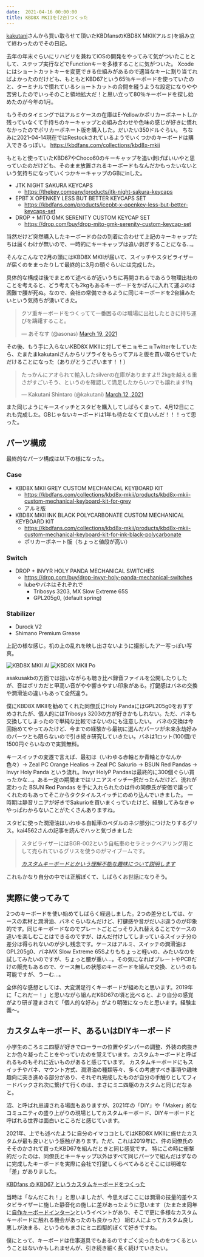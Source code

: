 ```yaml
---
date:  2021-04-16 00:00:00
title: KBD8X MKIIを(2台)つくった
---
```

[kakutani](https://twitter.com/kakutani)さんから買い取らせて頂いたKBDfansのKBD8X MKII(アルミ)を組み立て終わったのでその日記。

去年の年末ぐらいにリハビリを兼ねてiOSの開発をやってみて気がついたこととして、ステップ実行などでFunctionキーを多様することに気がついた。
Xcodeにはショートカットキーを変更できる仕組みがあるので適当なキーに割り当てればよかったのだけども、もともとKBD67という65％キーボードを使っていたのと、ターミナルで慣れているショートカットの合間を縫うような設定になりやや苦労したのでいっそのこと領地拡大だ！と思い立って80％キーボードを探し始めたのが今年の1月。

もうそのタイミングではアルミケースの在庫はE-Yellowかポリカーボネートしか残っていなくて手持ちのキーキャップとの組み合わせや色味の感じが好きに慣れなかったのでポリカーボネート版を購入した。だいたい350ドルぐらい。
ちなみに2021-04-14現在ではRestockされているようでいくつかのキーボードは購入できるっぽい。
https://kbdfans.com/collections/kbd8x-mkii

もともと使っていたKBD67やChoco60のキーキャップを追い剥げばいいやと思っていたのだけども、そのまま放置されるキーボードもなんだかもったいないという気持ちになっていくつかキーキャップのGBにinした。


* JTK NIGHT SAKURA KEYCAPS
  * https://thekey.company/products/jtk-night-sakura-keycaps
* EPBT X OPENKEY LESS BUT BETTER KEYCAPS SET
  * https://kbdfans.com/products/icepbt-x-openkey-less-but-better-keycaps-set
* DROP + MITO GMK SERENITY CUSTOM KEYCAP SET
  * https://drop.com/buy/drop-mito-gmk-serenity-custom-keycap-set


当然だけど突然購入したキーボードの台の到着に合わせて上記のキーキャップたちは届くわけが無いので、一時的にキーキャップは追い剥ぎすることになる...。

そんなこんなで2月の頭にはKBD8X MKIIが届いて、スイッチやスタビライザーが届くのをまったりして最終的に3月の頭ぐらいには完成した。

具体的な構成は後でまとめて述べるが近いうちに再開されるであろう物理出社のことを考えると、どう考えても2kgもあるキーボードをかばんに入れて運ぶのは困難で腰が死ぬ。なので、会社の常備できるように同じキーボードを2台組みたいという気持ちが湧いてきた。

<blockquote class="twitter-tweet"><p lang="ja" dir="ltr">クソ重キーボードをつくってて一番困るのは職場に出社したときに持ち運びを躊躇すること。</p>&mdash; あそなす (@asonas) <a href="https://twitter.com/asonas/status/1372768615380905993?ref_src=twsrc%5Etfw">March 19, 2021</a></blockquote> <script async src="https://platform.twitter.com/widgets.js" charset="utf-8"></script>

その後、もう手に入らないKBD8X MKIIに対してモニョモニョTwitterをしていたら、たまたまkakutaniさんからリプライをもらってアルミ版を買い取らせていただけることになった（ありがとうございます！！）

<blockquote class="twitter-tweet"><p lang="ja" dir="ltr">たっかんにアオられて輸入したsilverの在庫がありますよ!! 2kgを越える重さがすごいそう、というのを確認して満足したからいつでも譲れます!!q</p>&mdash; Kakutani Shintaro (@kakutani) <a href="https://twitter.com/kakutani/status/1370263678130352133?ref_src=twsrc%5Etfw">March 12, 2021</a></blockquote> <script async src="https://platform.twitter.com/widgets.js" charset="utf-8"></script>

また同じようにキースイッチとスタビを購入してしばらくまって、4月12日にこれも完成した。GBじゃないキーボードは1年も待たなくて良いんだ！！！って思った。

## パーツ構成

最終的なパーツ構成は以下の様になった。

### Case

* KBD8X MKII GREY CUSTOM MECHANICAL KEYBOARD KIT
  * https://kbdfans.com/collections/kbd8x-mkii/products/kbd8x-mkii-custom-mechanical-keyboard-kit-for-grey
  * アルミ版
* KBD8X MKII INK BLACK POLYCARBONATE CUSTOM MECHANICAL KEYBOARD KIT
  * https://kbdfans.com/collections/kbd8x-mkii/products/kbd8x-mkii-custom-mechanical-keyboard-kit-for-ink-black-polycarbonate
  * ポリカーボネート版（ちょっと値段が高い）

### Switch

* DROP + INVYR HOLY PANDA MECHANICAL SWITCHES
  * https://drop.com/buy/drop-invyr-holy-panda-mechanical-switches
  * lubeやバネはそれぞれで
    * Tribosys 3203, MX Slow Extreme 65S
    * GPL205g0, (default spring)

### Stabilizer
  *  Durock V2
  *  Shimano Premium Grease

上記の様な感じ。机の上の乱れを映し出さないように撮影したアー写っぽい写真。

![KBD8X MKII Al](/static/images/articles/2021-04-14-kbd8x-mkii-al.jpg)
![KBD8X MKII Po](/static/images/articles/2021-04-14-kbd8x-mkii-po.jpg)

asakusakbの方面では拙いながらも聴き比べ録音ファイルを公開したりしたが、音はポリカだと甲高い音がやや響きやすい印象がある。打鍵感はバネの交換や潤滑油の違いもあって全然違う。

僕にKBD8X MKIIを勧めてくれた同僚氏にHoly PandaにはGPL205g0をおすすめされたが、個人的にはTribosys 3203の方が好きかもしれない。ただ、バネも交換してしまったので単純な比較ではないのにも注意したい。
バネの交換は今回始めてやってみたけど、今までの経験から最初に選んだパーツが未来永劫好みのパーツとも限らないので引き続き研究していきたい。バネは1ロット(100個)で1500円ぐらいなので実質無料。

キースイッチの変遷で言えば、最初は（いわゆる赤軸とか青軸とかなんか色々）-> Zeal PC Orange Healios -> Zeal PC Sakurio -> BSUN Red Pandas -> Invyr Holy Panda という流れ。Invyr HolyP Pandasは最終的に300個ぐらい買ったかな...。ある一定の期間まではリニアスイッチ一択だったんだけど、流れが変わった BSUN Red Pandas を手に入れられたのは件の同僚氏が安価で譲ってくれたのもあってそこからタクタイルスイッチにのめり込んでいきました。
一時期は静音リニアが好きでSakurioを買いまくっていたけど、経験してみなきゃやっぱわからないことがたくさんありますね。

スタビに使った潤滑油はいわゆる自転車のペダルのネジ部分につけたりするグリス。kai4562さんの記事を読んでハッと気づきました

> スタビライザーにはBGR-002という自転車のセラミックベアリング用として売られているグリスを使うのがマイブームです。
>
> <cite>[カスタムキーボードとかいう理解不能な趣味について説明します](https://note.com/kai4562/n/n4a68066152fb)</cite>

これもかなり自分の中では正解ぽくて、しばらくお世話になりそう。

## 実際に使ってみて

2つのキーボードを使い始めてしばらく経過しました。2つの差分としては、ケースの素材と潤滑油、バネぐらいなんだけど、打鍵感や音がだいぶ違うのが印象的です。同じキーボードなのでプレートごとごっそり入れ替えることでケースの違いを楽しむことはできるのですが、はんだ付けしてしまっているスイッチ分の差分は得られないのが少し残念です。ケースはアルミ、スイッチの潤滑油はGPL205g0、バネMX Slow Extreme 65Sよりもちょっと軽いの、みたいなのを試してみたいのですが、ちょっと腰が重い...。その気になればプレートやPCBだけの販売もあるので、ケース無しの状態のキーボードを組んで交換、というのも可能ですが、うーむ...。

全体的な感想としては、大変満足行くキーボードが組めたと思います。2019年に「これだー！」と思いながら組んだKBD67の頃と比べると、より自分の感覚がより研ぎ澄まされて「個人的な好み」がより明確になったと思います。経験主義〜。

## カスタムキーボード、あるいはDIYキーボード

小学生のころミニ四駆が好きでローラーの位置やダンパーの調整、外装の肉抜きとか色々凝ったことをやっていたのを覚えています。カスタムキーボードと呼ばれるものもそれに近いものがあると感じています。
カスタムキーボードにもスイッチやバネ、マウント方式、潤滑油の種類等々、多くの考慮すべき事項や趣味趣向に突き進める部分があり、それぞれ完成したものが自分の手触りとしてフィードバックされ次に繋げて行くのは、まさにミニ四駆のカスタムと同じだなぁと。

沼、と呼ばれ忌諱される場面もありますが、2021年の「DIY」や「Maker」的なコミュニティの盛り上がりの現場としてカスタムキーボード、DIYキーボードと呼ばれる世界は面白いところだと感じています。

2021年、上でも述べたように自分のイマココとしてはKBD8X MKIIに施せたカスタムが最も良いという感触があります。ただ、これは2019年に、件の同僚氏のそそのかされて買ったKBD67を組んだときと同じ感覚です。
特にこの時に衝撃的だったのは、同僚氏とキーキャップ以外はすべて同じパーツで組んだはずなのに完成したキーボードを実際に会社で打鍵しくらべてみるとそこには明確な「差」がありました。

[KBDfans の KBD67 というカスタムキーボードをつくった](https://recompile.net/posts/built-a-kbd67.html)

当時は「なんだこれ！」と思いましたが、今思えばここには潤滑の技量的差やスタビライザーに施した静音化の施しに差があったように思います（たまたま同年に[自作キーボードインターン](https://techlife.cookpad.com/entry/2019/02/25/195000)というイベントがあり、そこで更に多様なカスタムキーボードに触れる機会があったのも良かった）
組む人によってカスタム良し悪しが決まる、というのもまさにミニ四駆的ぽくて好きですね。

僕にとって、キーボードは仕事道具でもあるのですごく尖ったものをつくるということはないかもしれませんが、引き続き細く長く続けていきたい。
